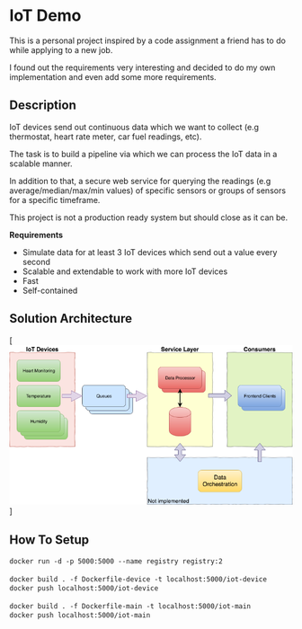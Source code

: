 # IoT Demo

This is a personal project inspired by a code assignment a friend has to do while applying to a new job.

I found out the requirements very interesting and decided to do my own implementation and even add some more requirements.

## Description
IoT devices send out continuous data which we want to collect (e.g thermostat, heart rate meter,
car fuel readings, etc).

The task is to build a pipeline via which we can process the IoT data in a scalable manner.

In addition to that, a secure web service for querying the readings (e.g average/median/max/min values)
of specific sensors or groups of sensors for a specific timeframe.

This project is not a production ready system but should close as it can be.

**Requirements**
- Simulate data for at least 3 IoT devices which send out a value every second
- Scalable and extendable to work with more IoT devices
- Fast
- Self-contained

## Solution Architecture

[<img src="architecture_diagram.png">]


## How To Setup

```
docker run -d -p 5000:5000 --name registry registry:2

docker build . -f Dockerfile-device -t localhost:5000/iot-device
docker push localhost:5000/iot-device

docker build . -f Dockerfile-main -t localhost:5000/iot-main
docker push localhost:5000/iot-main

```